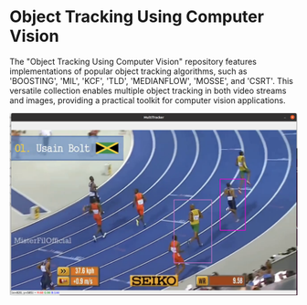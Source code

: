 
# Object Tracking Using Computer Vision

The "Object Tracking Using Computer Vision" repository features implementations of popular object tracking algorithms, such as 'BOOSTING', 'MIL', 'KCF', 'TLD', 'MEDIANFLOW', 'MOSSE', and 'CSRT'. This versatile collection enables multiple object tracking in both video streams and images, providing a practical toolkit for computer vision applications.

![App Screenshot](output.png)
